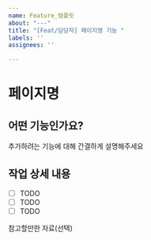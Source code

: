 ```yaml
---
name: Feature_템플릿
about: "---"
title: "[Feat/담당자] 페이지명 기능 "
labels: ''
assignees: ''

---
```


# 페이지명

## 어떤 기능인가요?
추가하려는 기능에 대해 간결하게 설명해주세요

## 작업 상세 내용
- [ ] TODO
- [ ] TODO
- [ ] TODO

참고할만한 자료(선택)
